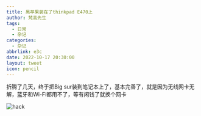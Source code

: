 ```yaml
---
title: 黑苹果装在了thinkpad E470上
author: 梵高先生
tags:
  - 日常
  - 杂记
categories:
  - 杂记
abbrlink: e3c
date: 2022-10-17 20:30:00
layout: tweet
icon: pencil
---
```

折腾了几天，终于把Big sur装到笔记本上了，基本完善了，就是因为无线网卡无解，蓝牙和Wi-Fi都用不了，等有闲钱了就换个网卡

![hack](https://download.gankun.cn.ma/api/name/黑苹果2022-10-17.png?path=/其他/黑苹果2022-10-17.png)

